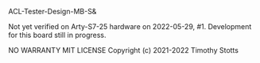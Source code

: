 ACL-Tester-Design-MB-S&

Not yet verified on Arty-S7-25 hardware on 2022-05-29, #1.
Development for this board still in progress.

NO WARRANTY
MIT LICENSE
Copyright (c) 2021-2022 Timothy Stotts
